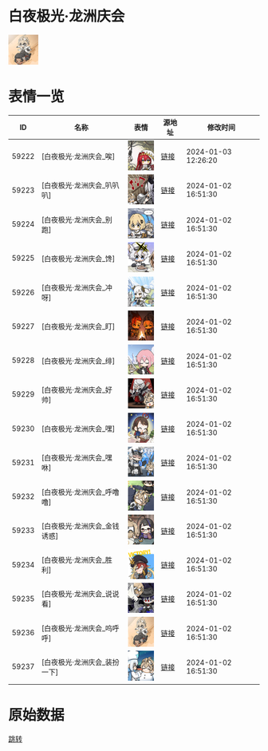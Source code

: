 # 白夜极光·龙洲庆会

<img src="./cover.png" height="60" alt="cover" />

# 表情一览

|ID|名称|表情|源地址|修改时间|
|----|----|----|----|----|
|59222|[白夜极光·龙洲庆会_唉]|<img src="./pic/059222_%5B白夜极光·龙洲庆会_唉%5D.png" height="60" alt="唉"/>|[链接](https://i0.hdslb.com/bfs/emote/208fef06dd9a2d3683eedf1cc51773a9ab74068a.png)|2024-01-03 12:26:20|
|59223|[白夜极光·龙洲庆会_叭叭叭]|<img src="./pic/059223_%5B白夜极光·龙洲庆会_叭叭叭%5D.png" height="60" alt="叭叭叭"/>|[链接](https://i0.hdslb.com/bfs/emote/9c8a5d8c923486260e58698d94d68537bd6217a7.png)|2024-01-02 16:51:30|
|59224|[白夜极光·龙洲庆会_别跑]|<img src="./pic/059224_%5B白夜极光·龙洲庆会_别跑%5D.png" height="60" alt="别跑"/>|[链接](https://i0.hdslb.com/bfs/emote/ec37036b940471222a3efcbe9cf53f86e37b362d.png)|2024-01-02 16:51:30|
|59225|[白夜极光·龙洲庆会_馋]|<img src="./pic/059225_%5B白夜极光·龙洲庆会_馋%5D.png" height="60" alt="馋"/>|[链接](https://i0.hdslb.com/bfs/emote/3771e768aa5522a08304a62988ca7cf14214ba8b.png)|2024-01-02 16:51:30|
|59226|[白夜极光·龙洲庆会_冲呀]|<img src="./pic/059226_%5B白夜极光·龙洲庆会_冲呀%5D.png" height="60" alt="冲呀"/>|[链接](https://i0.hdslb.com/bfs/emote/ce17fa12b301a95bdba27458b0396befa1edf05e.png)|2024-01-02 16:51:30|
|59227|[白夜极光·龙洲庆会_盯]|<img src="./pic/059227_%5B白夜极光·龙洲庆会_盯%5D.png" height="60" alt="盯"/>|[链接](https://i0.hdslb.com/bfs/emote/2009eddca7e3bedfe07350a0d411be09f850880a.png)|2024-01-02 16:51:30|
|59228|[白夜极光·龙洲庆会_绯]|<img src="./pic/059228_%5B白夜极光·龙洲庆会_绯%5D.png" height="60" alt="绯"/>|[链接](https://i0.hdslb.com/bfs/emote/960232877be4d2a3201478abd0f3d299106c5310.png)|2024-01-02 16:51:30|
|59229|[白夜极光·龙洲庆会_好帅]|<img src="./pic/059229_%5B白夜极光·龙洲庆会_好帅%5D.png" height="60" alt="好帅"/>|[链接](https://i0.hdslb.com/bfs/emote/0d81a06209fef8f1816367667fa0601b1c2b5413.png)|2024-01-02 16:51:30|
|59230|[白夜极光·龙洲庆会_嘿]|<img src="./pic/059230_%5B白夜极光·龙洲庆会_嘿%5D.png" height="60" alt="嘿"/>|[链接](https://i0.hdslb.com/bfs/emote/93ab504000ae496eae7246e16ef522d8c1b50b68.png)|2024-01-02 16:51:30|
|59231|[白夜极光·龙洲庆会_嘿咻]|<img src="./pic/059231_%5B白夜极光·龙洲庆会_嘿咻%5D.png" height="60" alt="嘿咻"/>|[链接](https://i0.hdslb.com/bfs/emote/fd6f6945ed3ff8620da015f832afec5c6efa4dec.png)|2024-01-02 16:51:30|
|59232|[白夜极光·龙洲庆会_呼噜噜]|<img src="./pic/059232_%5B白夜极光·龙洲庆会_呼噜噜%5D.png" height="60" alt="呼噜噜"/>|[链接](https://i0.hdslb.com/bfs/emote/cf1ca8436de64b986ba7ab2720c91d3ca4454869.png)|2024-01-02 16:51:30|
|59233|[白夜极光·龙洲庆会_金钱诱惑]|<img src="./pic/059233_%5B白夜极光·龙洲庆会_金钱诱惑%5D.png" height="60" alt="金钱诱惑"/>|[链接](https://i0.hdslb.com/bfs/emote/7a859cec6e02d1171427fe0b8ccb323f933c8dcf.png)|2024-01-02 16:51:30|
|59234|[白夜极光·龙洲庆会_胜利]|<img src="./pic/059234_%5B白夜极光·龙洲庆会_胜利%5D.png" height="60" alt="胜利"/>|[链接](https://i0.hdslb.com/bfs/emote/fb8a156d7e6d9221c421d8afff67042f24a0cc63.png)|2024-01-02 16:51:30|
|59235|[白夜极光·龙洲庆会_说说看]|<img src="./pic/059235_%5B白夜极光·龙洲庆会_说说看%5D.png" height="60" alt="说说看"/>|[链接](https://i0.hdslb.com/bfs/emote/3af936e300b0dfb8acad1158fd3dfaf112ccbcc4.png)|2024-01-02 16:51:30|
|59236|[白夜极光·龙洲庆会_呜呼呼]|<img src="./pic/059236_%5B白夜极光·龙洲庆会_呜呼呼%5D.png" height="60" alt="呜呼呼"/>|[链接](https://i0.hdslb.com/bfs/emote/67a17d6b7f070185615f8226a176ea37b6be276c.png)|2024-01-02 16:51:30|
|59237|[白夜极光·龙洲庆会_装扮一下]|<img src="./pic/059237_%5B白夜极光·龙洲庆会_装扮一下%5D.png" height="60" alt="装扮一下"/>|[链接](https://i0.hdslb.com/bfs/emote/c9fd5c92973835cbf59a6278d0c1432a7b84498e.png)|2024-01-02 16:51:30|

# 原始数据

[跳转](./raw.json)

